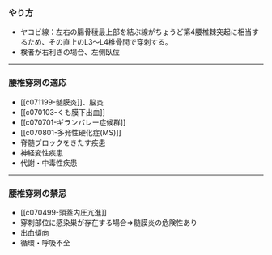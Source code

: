 ### やり方
- ヤコビ線：左右の腸骨稜最上部を結ぶ線がちょうど第4腰椎棘突起に相当するため、その直上のL3～L4椎骨間で穿刺する。
- 検者が右利きの場合、左側臥位
---
### 腰椎穿刺の適応
- [[c071199-髄膜炎]]、脳炎
- [[c070103-くも膜下出血]]
- [[c070701-ギランバレー症候群]]
- [[c070801-多発性硬化症(MS)]]
- 脊髄ブロックをきたす疾患
- 神経変性疾患
- 代謝・中毒性疾患
---
### 腰椎穿刺の禁忌
- [[c070499-頭蓋内圧亢進]]
- 穿刺部位に感染巣が存在する場合⇒髄膜炎の危険性あり
- 出血傾向
- 循環・呼吸不全